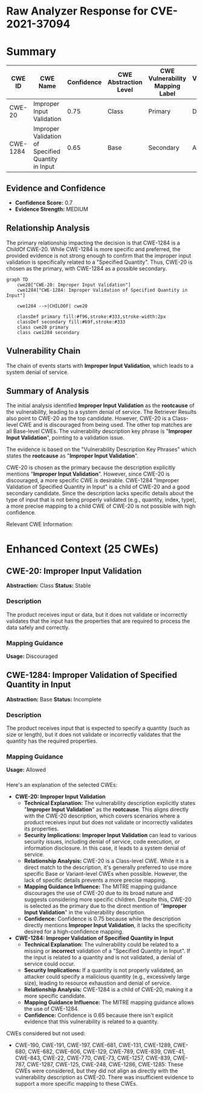 # Raw Analyzer Response for CVE-2021-37094

# Summary
| CWE ID | CWE Name | Confidence | CWE Abstraction Level | CWE Vulnerability Mapping Label | CWE-Vulnerability Mapping Notes |
|---|---|---|---|---|---|
| CWE-20 | Improper Input Validation | 0.75 | Class | Primary | Discouraged |
| CWE-1284 | Improper Validation of Specified Quantity in Input | 0.65 | Base | Secondary | Allowed |

## Evidence and Confidence

*   **Confidence Score:** 0.7
*   **Evidence Strength:** MEDIUM

## Relationship Analysis
The primary relationship impacting the decision is that CWE-1284 is a ChildOf CWE-20. While CWE-1284 is more specific and preferred, the provided evidence is not strong enough to confirm that the improper input validation is specifically related to a "Specified Quantity". Thus, CWE-20 is chosen as the primary, with CWE-1284 as a possible secondary.

```mermaid
graph TD
    cwe20["CWE-20: Improper Input Validation"]
    cwe1284["CWE-1284: Improper Validation of Specified Quantity in Input"]
    
    cwe1284 -->|CHILDOF| cwe20

    classDef primary fill:#f96,stroke:#333,stroke-width:2px
    classDef secondary fill:#69f,stroke:#333
    class cwe20 primary
    class cwe1284 secondary
```

## Vulnerability Chain
The chain of events starts with **Improper Input Validation**, which leads to a system denial of service.

## Summary of Analysis
The initial analysis identified **Improper Input Validation** as the **rootcause** of the vulnerability, leading to a system denial of service. The Retriever Results also point to CWE-20 as the top candidate. However, CWE-20 is a Class-level CWE and is discouraged from being used. The other top matches are all Base-level CWEs. The vulnerability description key phrase is "**Improper Input Validation**", pointing to a validation issue.

The evidence is based on the "Vulnerability Description Key Phrases" which states the **rootcause** as "**Improper Input Validation**".

CWE-20 is chosen as the primary because the description explicitly mentions "**Improper Input Validation**". However, since CWE-20 is discouraged, a more specific CWE is desirable. CWE-1284 "Improper Validation of Specified Quantity in Input" is a child of CWE-20 and a good secondary candidate. Since the description lacks specific details about the type of input that is not being properly validated (e.g., quantity, index, type), a more precise mapping to a child CWE of CWE-20 is not possible with high confidence.

Relevant CWE Information:

# Enhanced Context (25 CWEs)

## CWE-20: Improper Input Validation
**Abstraction:** Class
**Status:** Stable

### Description
The product receives input or data, but it does
        not validate or incorrectly validates that the input has the
        properties that are required to process the data safely and
        correctly.

### Mapping Guidance
**Usage:** Discouraged

## CWE-1284: Improper Validation of Specified Quantity in Input
**Abstraction:** Base
**Status:** Incomplete

### Description
The product receives input that is expected to specify a quantity (such as size or length), but it does not validate or incorrectly validates that the quantity has the required properties.

### Mapping Guidance
**Usage:** Allowed
###
Here's an explanation of the selected CWEs:

*   **CWE-20: Improper Input Validation**
    *   **Technical Explanation:** The vulnerability description explicitly states "**Improper Input Validation**" as the **rootcause**. This aligns directly with the CWE-20 description, which covers scenarios where a product receives input but does not validate or incorrectly validates its properties.
    *   **Security Implications:** **Improper Input Validation** can lead to various security issues, including denial of service, code execution, or information disclosure. In this case, it leads to a system denial of service.
    *   **Relationship Analysis:** CWE-20 is a Class-level CWE. While it is a direct match to the description, it's generally preferred to use more specific Base or Variant-level CWEs when possible. However, the lack of specific details prevents a more precise mapping.
    *   **Mapping Guidance Influence:** The MITRE mapping guidance discourages the use of CWE-20 due to its broad nature and suggests considering more specific children. Despite this, CWE-20 is selected as the primary due to the direct mention of "**Improper Input Validation**" in the vulnerability description.
    *   **Confidence:** Confidence is 0.75 because while the description directly mentions **Improper Input Validation**, it lacks the specificity desired for a high-confidence mapping.
*   **CWE-1284: Improper Validation of Specified Quantity in Input**
    *   **Technical Explanation:** The vulnerability could be related to a missing or **incorrect** validation of a "Specified Quantity in Input". If the input is related to a quantity and is not validated, a denial of service could occur.
    *   **Security Implications:** If a quantity is not properly validated, an attacker could specify a malicious quantity (e.g., excessively large size), leading to resource exhaustion and denial of service.
    *   **Relationship Analysis:** CWE-1284 is a child of CWE-20, making it a more specific candidate.
    *   **Mapping Guidance Influence:** The MITRE mapping guidance allows the use of CWE-1284.
    *   **Confidence:** Confidence is 0.65 because there isn't explicit evidence that this vulnerability is related to a quantity.

CWEs considered but not used:

*   CWE-190, CWE-191, CWE-197, CWE-681, CWE-131, CWE-1289, CWE-680, CWE-682, CWE-606, CWE-129, CWE-789, CWE-839, CWE-41, CWE-843, CWE-22, CWE-770, CWE-73, CWE-1257, CWE-839, CWE-787, CWE-1287, CWE-125, CWE-248, CWE-1286, CWE-1285: These CWEs were considered, but they did not align as directly with the vulnerability description as CWE-20. There was insufficient evidence to support a more specific mapping to these CWEs.